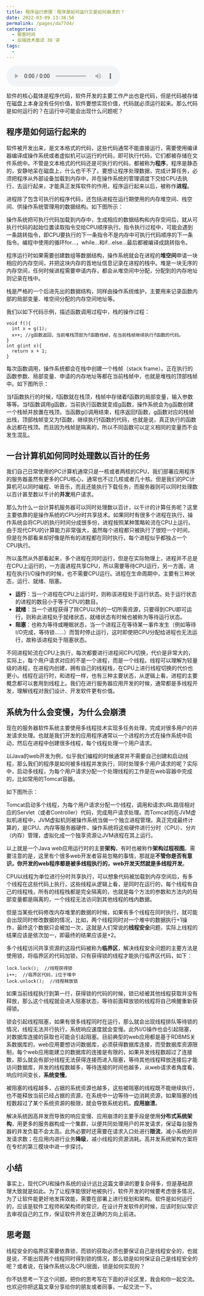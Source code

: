 ```yaml
---
title: 程序运行原理：程序是如何运行又是如何崩溃的？
date: 2022-03-09 13:38:56
permalink: /pages/da77d4/
categories:
  - 极客时间
  - 后端技术面试 38 讲
tags:
  - 
---
```

<audio title="01.程序运行原理：程序是如何运行又是如何崩溃的？" src="https://static001.geekbang.org/resource/audio/84/99/84b6f56e34f0de1f2453677bd5874399.mp3" controls="controls"></audio> 
<p>软件的核心载体是程序代码，软件开发的主要工作产出也是代码，但是代码被存储在磁盘上本身没有任何价值，软件要想实现价值，代码就必须运行起来。那么代码是如何运行的？在运行中可能会出现什么问题呢？</p><h2>程序是如何运行起来的</h2><p>软件被开发出来，是文本格式的代码，这些代码通常不能直接运行，需要使用编译器编译成操作系统或者虚拟机可以运行的代码，即可执行代码，它们都被存储在文件系统中。不管是文本格式的代码还是可执行的代码，都被称为<strong>程序</strong>，程序是静态的，安静地呆在磁盘上，什么也干不了。要想让程序处理数据，完成计算任务，必须把程序从外部设备加载到内存中，并在操作系统的管理调度下交给CPU去执行，去运行起来，才能真正发挥软件的作用，程序运行起来以后，被称作<strong>进程</strong>。</p><p>进程除了包含可执行的程序代码，还包括进程在运行期使用的内存堆空间、栈空间、供操作系统管理用的数据结构。如下图所示：</p><p><img src="https://static001.geekbang.org/resource/image/89/98/89c6e3bbc44cdc042e7a8bcddb3b4398.png" alt=""><br>
操作系统把可执行代码加载到内存中，生成相应的数据结构和内存空间后，就从可执行代码的起始位置读取指令交给CPU顺序执行。指令执行过程中，可能会遇到一条跳转指令，即CPU要执行的下一条指令不是内存中可执行代码顺序的下一条指令。编程中使用的循环for…，while…和if…else…最后都被编译成跳转指令。</p><!-- [[[read_end]]] --><p>程序运行时如果需要创建数组等数据结构，操作系统就会在进程的<strong>堆空间</strong>申请一块相应的内存空间，并把这块内存的首地址信息记录在进程的栈中。堆是一块无序的内存空间，任何时候进程需要申请内存，都会从堆空间中分配，分配到的内存地址则记录在栈中。</p><p>栈是严格的一个后进先出的数据结构，同样由操作系统维护，主要用来记录函数内部的局部变量、堆空间分配的内存空间地址等。</p><p>我们以如下代码示例，描述函数调用过程中，栈的操作过程：</p><pre><code>void f(){
  int x = g(1);
  x++; //g函数返回，当前堆栈顶部为f函数栈帧，在当前栈帧继续执行f函数的代码。
}
int g(int x){
  return x + 1;
}
</code></pre><p>每次函数调用，操作系统都会在栈中创建一个栈帧（stack frame）。正在执行的函数参数、局部变量、申请的内存地址等都在当前栈帧中，也就是堆栈的顶部栈帧中。如下图所示：</p><p><img src="https://static001.geekbang.org/resource/image/f0/f7/f08d6fca893da5cac926a23f1f1aa7f7.png" alt=""><br>
当f函数执行的时候，f函数就在栈顶，栈帧中存储着f函数的局部变量，输入参数等等。当f函数调用g函数，当前执行函数就变成g函数，操作系统会为g函数创建一个栈帧并放置在栈顶。当函数g()调用结束，程序返回f函数，g函数对应的栈帧出栈，顶部栈帧变又为f函数，继续执行f函数的代码，也就是说，真正执行的函数永远都在栈顶。而且因为栈帧是隔离的，所以不同函数可以定义相同的变量而不会发生混乱。</p><h2>一台计算机如何同时处理数以百计的任务</h2><p>我们自己日常使用的PC计算机通常只是一核或者两核的CPU，我们部署应用程序的服务器虽然有更多的CPU核心，通常也不过几核或者几十核。但是我们的PC计算机可以同时编程、听音乐，而且还能执行下载任务，而服务器则可以同时处理数以百计甚至数以千计的<strong>并发</strong>用户请求。</p><p>那么为什么一台计算机服务器可以同时处理数以百计，以千计的计算任务呢？这里主要依靠的是操作系统的CPU分时共享技术。如果同时有很多个进程在执行，操作系统会将CPU的执行时间分成很多份，进程按照某种策略轮流在CPU上运行。由于现代CPU的计算能力非常强大，虽然每个进程都只被执行了很短一个时间，但是在外部看来却好像是所有的进程都在同时执行，每个进程似乎都独占一个CPU执行。</p><p>所以虽然从外部看起来，多个进程在同时运行，但是在实际物理上，进程并不总是在CPU上运行的，一方面进程共享CPU，所以需要等待CPU运行，另一方面，进程在执行I/O操作的时候，也不需要CPU运行。进程在生命周期中，主要有三种状态，运行、就绪、阻塞。</p><ul>
<li><strong>运行</strong>：当一个进程在CPU上运行时，则称该进程处于运行状态。处于运行状态的进程的数目小于等于CPU的数目。</li>
<li><strong>就绪</strong>：当一个进程获得了除CPU以外的一切所需资源，只要得到CPU即可运行，则称此进程处于就绪状态，就绪状态有时候也被称为等待运行状态。</li>
<li><strong>阻塞</strong>：也称为等待或睡眠状态，当一个进程正在等待某一事件发生（例如等待I/O完成，等待锁……）而暂时停止运行，这时即使把CPU分配给进程也无法运行，故称该进程处于阻塞状态。</li>
</ul><p>不同进程轮流在CPU上执行，每次都要进行进程间CPU切换，代价是非常大的，实际上，每个用户请求对应的不是一个进程，而是一个线程。线程可以理解为轻量级的进程，在进程内创建，拥有自己的线程栈，在CPU上进行线程切换的代价也更小。线程在运行时，和进程一样，也有三种主要状态，从逻辑上看，进程的主要概念都可以套用到线程上。我们在进行服务器应用开发的时候，通常都是多线程开发，理解线程对我们设计、开发软件更有价值。</p><h2>系统为什么会变慢，为什么会崩溃</h2><p>现在的服务器软件系统主要使用多线程技术实现多任务处理，完成对很多用户的并发请求处理。也就是我们开发的应用程序通常以一个进程的方式在操作系统中启动，然后在进程中创建很多线程，每个线程处理一个用户请求。</p><p>以Java的web开发为例，似乎我们编程的时候通常并不需要自己创建和启动线程，那么我们的程序是如何被多线程并发执行，同时处理多个用户请求的呢？实际中，启动多线程，为每个用户请求分配一个处理线程的工作是在web容器中完成的，比如常用的Tomcat容器。</p><p>如下图所示：</p><p><img src="https://static001.geekbang.org/resource/image/d4/9a/d40cc1e9a2a5ce3913670743f0543b9a.png" alt=""><br>
Tomcat启动多个线程，为每个用户请求分配一个线程，调用和请求URL路径相对应的Servlet（或者Controller）代码，完成用户请求处理。而Tomcat则在JVM虚拟机进程中，JVM虚拟机则被操作系统当做一个独立进程管理。真正完成最终计算的，是CPU、内存等服务器硬件，操作系统将这些硬件进行分时（CPU）、分片（内存）管理，虚拟化成一个独享资源让JVM进程在其上运行。</p><p>以上就是一个Java web应用运行时的主要<strong>架构</strong>，有时也被称作<strong>架构过程视图</strong>。需要注意的是，这里有个很多web开发者容易忽略的事情，那就是<strong>不管你是否有意识，你开发的web程序都是被多线程执行的，web开发天然就是多线程开发</strong>。</p><p>CPU以线程为单位进行分时共享执行，可以想象代码被加载到内存空间后，有多个线程在这些代码上执行，这些线程从逻辑上看，是同时在运行的，每个线程有自己的线程栈，所有的线程栈都是完全隔离的，也就是每个方法的参数和方法内的局部变量都是隔离的，一个线程无法访问到其他线程的栈内数据。</p><p>但是当某些代码修改内存堆里的数据的时候，如果有多个线程在同时执行，就可能会出现同时修改数据的情况，比如，两个线程同时对一个堆中的数据执行+1操作，最终这个数据只会被加一次，这就是人们常说的<strong>线程安全</strong>问题，实际上线程的结果应该是依次加一，即最终的结果应该是+2。</p><p>多个线程访问共享资源的这段代码被称为<strong>临界区</strong>，解决线程安全问题的主要方法是使用锁，将临界区的代码加锁，只有获得锁的线程才能执行临界区代码，如下：</p><pre><code>lock.lock();  //线程获得锁
i++;  //临界区代码，i位于堆中
lock.unlock();  //线程释放锁
</code></pre><p>如果当前线程执行到第一行，获得锁的代码的时候，锁已经被其他线程获取并没有释放，那么这个线程就会进入阻塞状态，等待前面释放锁的线程将自己唤醒重新获得锁。</p><p>锁会引起线程阻塞，如果有很多线程同时在运行，那么就会出现线程排队等待锁的情况，线程无法并行执行，系统响应速度就会变慢。此外I/O操作也会引起阻塞，对数据库连接的获取也可能会引起阻塞。目前典型的web应用都是基于RDBMS关系数据库的，web应用要想访问数据库，必须获得数据库连接，而受数据库资源限制，每个web应用能建立的数据库的连接是有限的，如果并发线程数超过了连接数，那么就会有部分线程无法获得连接而进入阻塞，等待其他线程释放连接后才能访问数据库，并发的线程数越多，等待连接的时间也越多，从web请求者角度看，响应时间变长，<strong>系统变慢</strong>。</p><p>被阻塞的线程越多，占据的系统资源也越多，这些被阻塞的线程既不能继续执行，也不能释放当前已经占据的资源，在系统中一边等待一边消耗资源，如果阻塞的线程数超过了某个系统资源的极限，就会导致系统宕机，<strong>应用崩溃</strong>。</p><p>解决系统因高并发而导致的响应变慢、应用崩溃的主要手段是使用<strong>分布式系统架构</strong>，用更多的服务器构成一个集群，以便共同处理用户的并发请求，保证每台服务器的并发负载不会太高。此外必要时还需要在请求入口处进行<strong>限流</strong>，减小系统的并发请求数；在应用内进行业务<strong>降级</strong>，减小线程的资源消耗。高并发系统架构方案将在专栏的第三模块中进一步探讨。</p><h2>小结</h2><p>事实上，现代CPU和操作系统的设计远比这篇文章讲的要复杂得多，但是基础原理大致就是如此。为了让程序能很好地被执行，软件开发的时候要考虑很多情况，为了让软件能更好地发挥效能，需要在部署上进行规划和架构。软件是如何运行的，应该是软件工程师和架构师的常识，在设计开发软件的时候，应该时刻以常识去审视自己的工作，保证软件开发在正确的方向上前进。</p><h2>思考题</h2><p>线程安全的临界区需要依靠锁，而锁的获取必须也要保证自己是线程安全的，也就是说，不能出现两个线程同时得到锁的情况，那么锁是如何保证自己是线程安全的呢？或者说，在操作系统以及CPU层面，锁是如何实现的？</p><p>你不妨思考一下这个问题，把你的思考写在下面的评论区里，我会和你一起交流。也欢迎你把这篇文章分享给你的朋友或者同事，一起交流一下。</p>